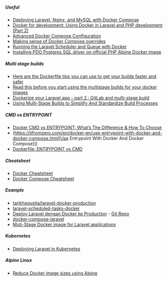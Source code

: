 ##### Useful
- [Deploying Laravel, Nginx, and MySQL with Docker Compose](https://www.cloudsigma.com/deploying-laravel-nginx-and-mysql-with-docker-compose/)
- [Docker for development: Using Docker in Laravel and PHP development (Part 2)](https://blog.pusher.com/docker-for-development-laravel-php/)
- [Advanced Docker Compose Configuration](https://runnable.com/docker/advanced-docker-compose-configuration)
- [Making sense of Docker Compose overrides](https://medium.com/it-dead-inside/making-sense-of-docker-compose-overrides-efb757460d64)
- [Running the Laravel Scheduler and Queue with Docker](https://laravel-news.com/laravel-scheduler-queue-docker)
- [Installing PDO Postgres SQL driver on official PHP Alpine Docker image](https://www.elliotjreed.com/blog/2019-07-15/add-postgres-sql-to-apline-php-docker-image)

##### Multi stage builds
- [Here are the Dockerfile tips you can use to get your builds faster and safer](https://dev.to/mtk3d/here-are-the-dockerfile-tips-you-can-use-to-get-your-builds-faster-and-safer-4o1a)
- [Read this before you start using the multistage builds for your docker images](https://dev.to/mtk3d/read-this-before-you-start-using-the-multistage-builds-for-your-docker-images-21e7)
- [Dockerize your Laravel app - part 2 : GitLab and multi-stage build](https://cylab.be/blog/85/dockerize-your-laravel-app-part-2-gitlab-and-multi-stage-build)
- [Using Multi-Stage Builds to Simplify And Standardize Build Processes](https://medium.com/capital-one-tech/multi-stage-builds-and-dockerfile-b5866d9e2f84)

##### CMD vs ENTRYPOINT
- [Docker CMD vs ENTRYPOINT: What’s The Difference & How To Choose
  ](https://www.bmc.com/blogs/docker-cmd-vs-entrypoint/)
- (https://itfromzero.com/en/docker-en/use-entrypoint-with-docker-and-docker-compose.html[Use Entrypoint With Docker And Docker Compose]()
- [Dockerfile: ENTRYPOINT vs CMD](https://www.ctl.io/developers/blog/post/dockerfile-entrypoint-vs-cmd/)

##### Cheatsheet
- [Docker Cheatsheet](https://devhints.io/docker)
- [Docker Compose Cheatsheet](https://devhints.io/docker-compose)


##### Example
- [tarikhagustia/laravel-docker-production](https://github.com/tarikhagustia/laravel-docker-production)
- [laravel-scheduled-tasks-docker](https://github.com/aschmelyun/laravel-scheduled-tasks-docker)
- [Deploy Laravel dengan Docker ke Production](https://budasuyasa.medium.com/deploy-laravel-dengan-docker-ke-production-bcbed8738e5c) - [Git Repo](https://github.com/budasuyasa/laravel-docker-prod)
- [docker-compose-laravel](https://github.com/aschmelyun/docker-compose-laravel)
- [Muti-Stage Docker image for Laravel applications](https://gist.github.com/TitasGailius/1f6ce9045938299ab53f608236839eac)

##### Kubernetes
- [Deploying Laravel in Kubernetes](https://chris-vermeulen.com/laravel-in-kubernetes/)

##### Alpine Linux
- [Reduce Docker image sizes using Alpine](https://www.sandtable.com/reduce-docker-image-sizes-using-alpine/)
